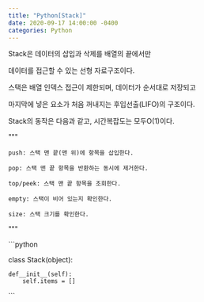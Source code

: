 ```yaml
---
title: "Python[Stack]"
date: 2020-09-17 14:00:00 -0400
categories: Python
---
```


Stack은 데이터의 삽입과 삭제를 배열의 끝에서만 

데이터를 접근할 수 있는 선형 자료구조이다. 

스택은 배열 인덱스 접근이 제한되며, 데이터가 순서대로 저장되고 

마지막에 넣은 요소가 처음 꺼내지는 후입선출(LIFO)의 구조이다.

Stack의 동작은 다음과 같고, 시간복잡도는 모두O(1)이다.


"""

    push: 스택 맨 끝(맨 위)에 항목을 삽입한다.

    pop: 스택 맨 끝 항목을 반환하는 동시에 제거한다.

    top/peek: 스택 맨 끝 항목을 조회한다.

    empty: 스택이 비어 있는지 확인한다.

    size: 스택 크기를 확인한다.

"""

​```python

class Stack(object):

    def__init__(self):
        self.items = []

​```

[jekyll-docs]: https://jekyllrb.com/docs/home
[jekyll-gh]:   https://github.com/jekyll/jekyll
[jekyll-talk]: https://talk.jekyllrb.com/
